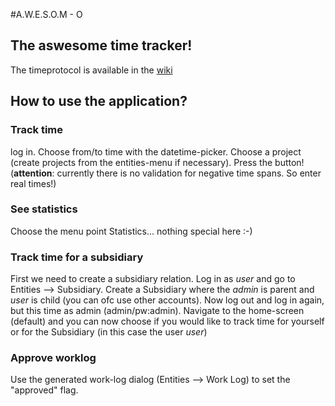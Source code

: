 #A.W.E.S.O.M - O
## The aswesome time tracker!

The timeprotocol is available in the [wiki](https://github.com/brunnurs/awesom-o/wiki/Worklog)


## How to use the application?

### Track time
log in. Choose from/to time with the datetime-picker. Choose a project (create projects from the entities-menu if necessary). Press the button! (**attention**: currently there is no validation for negative time spans. So enter real times!)

### See statistics
Choose the menu point Statistics... nothing special here :-)


### Track time for a subsidiary
First we need to create a subsidiary relation. Log in as _user_ and go to Entities --> Subsidiary. Create a Subsidiary where the _admin_ is parent and _user_ is child (you can ofc use other accounts).
Now log out and log in again, but this time as admin (admin/pw:admin). Navigate to the home-screen (default) and you can now choose if you would like to track time for yourself or for the Subsidiary (in this case the user _user_)

### Approve worklog
Use the generated work-log dialog (Entities --> Work Log) to set the "approved" flag. 

